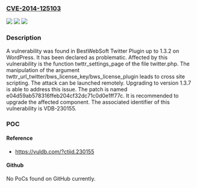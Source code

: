 ### [CVE-2014-125103](https://cve.mitre.org/cgi-bin/cvename.cgi?name=CVE-2014-125103)
![](https://img.shields.io/static/v1?label=Product&message=Twitter%20Plugin&color=blue)
![](https://img.shields.io/static/v1?label=Version&message=%3D%201.3.0%20&color=brighgreen)
![](https://img.shields.io/static/v1?label=Vulnerability&message=CWE-79%20Cross%20Site%20Scripting&color=brighgreen)

### Description

A vulnerability was found in BestWebSoft Twitter Plugin up to 1.3.2 on WordPress. It has been declared as problematic. Affected by this vulnerability is the function twttr_settings_page of the file twitter.php. The manipulation of the argument twttr_url_twitter/bws_license_key/bws_license_plugin leads to cross site scripting. The attack can be launched remotely. Upgrading to version 1.3.7 is able to address this issue. The patch is named e04d59ab578316ffeb204cf32dc71c0d0e1ff77c. It is recommended to upgrade the affected component. The associated identifier of this vulnerability is VDB-230155.

### POC

#### Reference
- https://vuldb.com/?ctiid.230155

#### Github
No PoCs found on GitHub currently.

